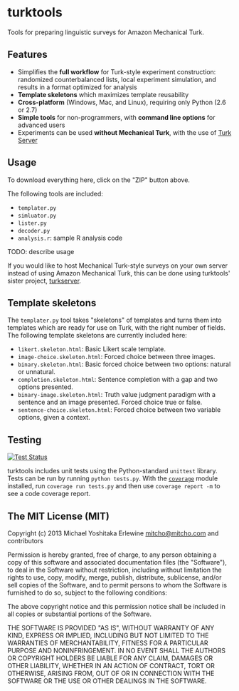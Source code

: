 turktools
=========

Tools for preparing linguistic surveys for Amazon Mechanical Turk.

## Features

* Simplifies the **full workflow** for Turk-style experiment construction: randomized counterbalanced lists, local experiment simulation, and results in a format optimized for analysis
* **Template skeletons** which maximizes template reusability
* **Cross-platform** (Windows, Mac, and Linux), requiring only Python (2.6 or 2.7)
* **Simple tools** for non-programmers, with **command line options** for advanced users
* Experiments can be used **without Mechanical Turk**, with the use of [Turk Server](https://github.com/mitcho/turkserver)

## Usage

To download everything here, click on the "ZIP" button above.

The following tools are included:

* `templater.py`
* `simluator.py`
* `lister.py`
* `decoder.py`
* `analysis.r`: sample R analysis code

TODO: describe usage

If you would like to host Mechanical Turk-style surveys on your own server instead of using Amazon Mechanical Turk, this can be done using turktools' sister project, [turkserver](https://github.com/mitcho/turkserver).

## Template skeletons

The `templater.py` tool takes "skeletons" of templates and turns them into templates which are ready for use on Turk, with the right number of fields. The following template skeletons are currently included here:

* `likert.skeleton.html`: Basic Likert scale template.
* `image-choice.skeleton.html`: Forced choice between three images.
* `binary.skeleton.html`: Basic forced choice between two options: natural or unnatural.
* `completion.skeleton.html`: Sentence completion with a gap and two options presented.
* `binary-image.skeleton.html`: Truth value judgment paradigm with a sentence and an image presented. Forced choice true or false.
* `sentence-choice.skeleton.html`: Forced choice between two variable options, given a context.

## Testing

[![Test Status](https://travis-ci.org/mitcho/turktools.png?branch=master)](https://travis-ci.org/mitcho/turktools)

turktools includes unit tests using the Python-standard `unittest` library. Tests can be run by running `python tests.py`. With the [`coverage`](http://nedbatchelder.com/code/coverage/) module installed, run `coverage run tests.py` and then use `coverage report -m` to see a code coverage report.

## The MIT License (MIT)

Copyright (c) 2013 Michael Yoshitaka Erlewine <mitcho@mitcho.com> and contributors

Permission is hereby granted, free of charge, to any person obtaining a copy
of this software and associated documentation files (the "Software"), to deal
in the Software without restriction, including without limitation the rights
to use, copy, modify, merge, publish, distribute, sublicense, and/or sell
copies of the Software, and to permit persons to whom the Software is
furnished to do so, subject to the following conditions:

The above copyright notice and this permission notice shall be included in
all copies or substantial portions of the Software.

THE SOFTWARE IS PROVIDED "AS IS", WITHOUT WARRANTY OF ANY KIND, EXPRESS OR
IMPLIED, INCLUDING BUT NOT LIMITED TO THE WARRANTIES OF MERCHANTABILITY,
FITNESS FOR A PARTICULAR PURPOSE AND NONINFRINGEMENT. IN NO EVENT SHALL THE
AUTHORS OR COPYRIGHT HOLDERS BE LIABLE FOR ANY CLAIM, DAMAGES OR OTHER
LIABILITY, WHETHER IN AN ACTION OF CONTRACT, TORT OR OTHERWISE, ARISING FROM,
OUT OF OR IN CONNECTION WITH THE SOFTWARE OR THE USE OR OTHER DEALINGS IN
THE SOFTWARE.
